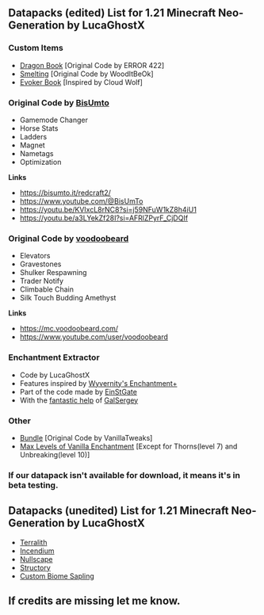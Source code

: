 ## **Datapacks (edited) List for 1.21 Minecraft Neo-Generation by LucaGhostX**

### **Custom Items**
- [Dragon Book](https://www.youtube.com/watch?v=iJr9Msoh6xs) [Original Code by ERROR 422]
- [Smelting](https://modrinth.com/datapack/smelt-enchant) [Original Code by WoodItBeOk]
- [Evoker Book](https://www.youtube.com/watch?v=9sRJ4wmfMAU) [Inspired by Cloud Wolf]

### **Original Code by [BisUmto](https://bisumto.it/redcraft2/)**
- Gamemode Changer
- Horse Stats
- Ladders
- Magnet
- Nametags
- Optimization
 
**Links**
- https://bisumto.it/redcraft2/
- https://www.youtube.com/@BisUmTo
- https://youtu.be/KVIxcL8rNC8?si=j59NFuW1kZ8h4iU1
- https://youtu.be/a3LYekZf28I?si=AFRlZPyrF_CjDQIf

### **Original Code by [voodoobeard](https://mc.voodoobeard.com/)**
- Elevators
- Gravestones
- Shulker Respawning
- Trader Notify
- Climbable Chain
- Silk Touch Budding Amethyst
 
**Links**
- https://mc.voodoobeard.com/
- https://www.youtube.com/user/voodoobeard

###  **Enchantment Extractor**
- Code by LucaGhostX
- Features inspired by [Wyvernity's Enchantment+](https://www.planetminecraft.com/data-pack/enchantment-1-16/)
- Part of the code made by [EinStGate](https://www.reddit.com/r/MinecraftCommands/comments/d6vybe/i_made_a_datapack_that_let_you_extract_each/)
- With the [fantastic help](https://www.reddit.com/r/MinecraftCommands/comments/1hmpbwn/i_wanna_extract_only_one_enchantment_121_how_can/) of [GalSergey](https://www.reddit.com/user/GalSergey/)

### **Other**
- [Bundle](https://vanillatweaks.net/picker/datapacks/) [Original Code by VanillaTweaks]
- [Max Levels of Vanilla Enchantment](https://github.com/Wyvernity/Enchantment-Plus/wiki/Increased-Vanilla-Enchantment-Levels) [Except for Thorns(level 7) and Unbreaking(level 10)]

### **If our datapack isn't available for download, it means it's in beta testing.**

## **Datapacks (unedited) List for 1.21 Minecraft Neo-Generation by LucaGhostX**

- [Terralith](https://modrinth.com/datapack/terralith)
- [Incendium](https://modrinth.com/datapack/incendium)
- [Nullscape](https://modrinth.com/datapack/nullscape)
- [Structory](https://modrinth.com/datapack/structory)
- [Custom Biome Sapling](https://modrinth.com/datapack/terralith-biome-saplings)

## **If credits are missing let me know.**
